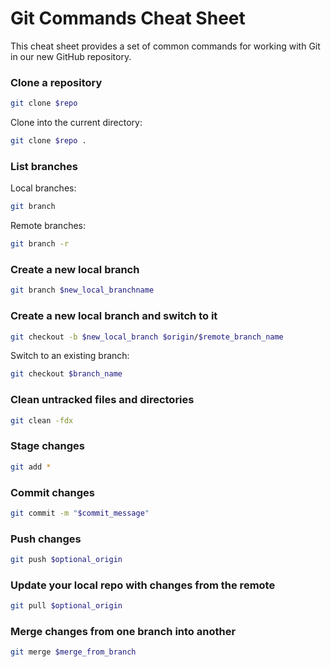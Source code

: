
# Git Commands Cheat Sheet

This cheat sheet provides a set of common commands for working with Git in our new GitHub repository.

### Clone a repository
```bash
git clone $repo
```

Clone into the current directory:
```bash
git clone $repo .
```

### List branches
Local branches:
```bash
git branch
```

Remote branches:
```bash
git branch -r
```

### Create a new local branch
```bash
git branch $new_local_branchname
```

### Create a new local branch and switch to it
```bash
git checkout -b $new_local_branch $origin/$remote_branch_name
```

Switch to an existing branch:
```bash
git checkout $branch_name
```

### Clean untracked files and directories
```bash
git clean -fdx
```

### Stage changes
```bash
git add *
```

### Commit changes
```bash
git commit -m "$commit_message"
```

### Push changes
```bash
git push $optional_origin
```

### Update your local repo with changes from the remote
```bash
git pull $optional_origin
```

### Merge changes from one branch into another
```bash
git merge $merge_from_branch
```
